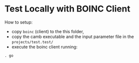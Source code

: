 Test Locally with BOINC Client
==============================

How to setup:
* copy `boinc` (client) to the this folder,
* copy the camb executable and the input parameter file in the `projects/test.test/`
* execute the boinc client running:
```
. go
```
